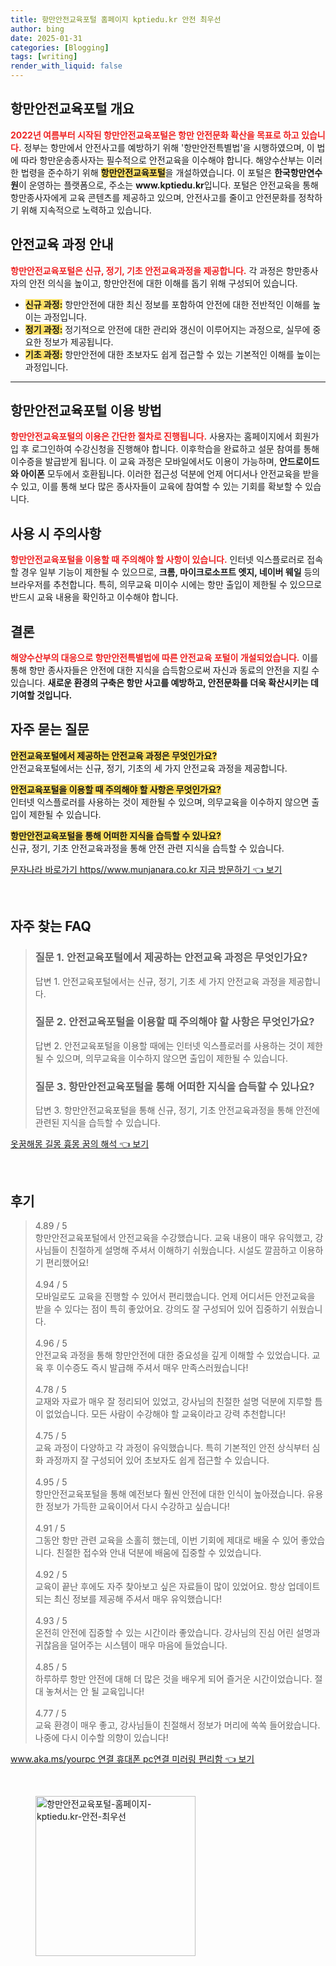 ```yaml
---
title: 항만안전교육포털 홈페이지 kptiedu.kr 안전 최우선
author: bing
date: 2025-01-31
categories: [Blogging]
tags: [writing]
render_with_liquid: false
---
```



<h2 id='항만안전교육포털개요'>항만안전교육포털 개요</h2>

<p><b><span style="color: #ee2323;">2022년 여름부터 시작된 항만안전교육포털은 항만 안전문화 확산을 목표로 하고 있습니다.</span></b> 정부는 항만에서 안전사고를 예방하기 위해 '항만안전특별법'을 시행하였으며, 이 법에 따라 항만운송종사자는 필수적으로 안전교육을 이수해야 합니다. 해양수산부는 이러한 법령을 준수하기 위해 <b><span style="background-color: #ffe066;">항만안전교육포털</span></b>을 개설하였습니다. 이 포털은 <b>한국항만연수원</b>이 운영하는 플랫폼으로, 주소는 <b>www.kptiedu.kr</b>입니다. 포털은 안전교육을 통해 항만종사자에게 교육 콘텐츠를 제공하고 있으며, 안전사고를 줄이고 안전문화를 정착하기 위해 지속적으로 노력하고 있습니다.</p>

<h2 id='안전교육과정안내'>안전교육 과정 안내</h2>

<p><b><span style="color: #ee2323;">항만안전교육포털은 신규, 정기, 기초 안전교육과정을 제공합니다.</span></b> 각 과정은 항만종사자의 안전 의식을 높이고, 항만안전에 대한 이해를 돕기 위해 구성되어 있습니다. 
<ul>
    <li><b><span style="background-color: #ffe066;">신규 과정:</span></b> 항만안전에 대한 최신 정보를 포함하여 안전에 대한 전반적인 이해를 높이는 과정입니다.</li>
    <li><b><span style="background-color: #ffe066;">정기 과정:</span></b> 정기적으로 안전에 대한 관리와 갱신이 이루어지는 과정으로, 실무에 중요한 정보가 제공됩니다.</li>
    <li><b><span style="background-color: #ffe066;">기초 과정:</span></b> 항만안전에 대한 초보자도 쉽게 접근할 수 있는 기본적인 이해를 높이는 과정입니다.</li>
</ul>
</p>

<hr />

<h2 id='이용방법'>항만안전교육포털 이용 방법</h2>

<p><b><span style="color: #ee2323;">항만안전교육포털의 이용은 간단한 절차로 진행됩니다.</span></b> 사용자는 홈페이지에서 회원가입 후 로그인하여 수강신청을 진행해야 합니다. 이후학습을 완료하고 설문 참여를 통해 이수증을 발급받게 됩니다. 
이 교육 과정은 모바일에서도 이용이 가능하며, <b>안드로이드와 아이폰</b> 모두에서 호환됩니다. 이러한 접근성 덕분에 언제 어디서나 안전교육을 받을 수 있고, 이를 통해 보다 많은 종사자들이 교육에 참여할 수 있는 기회를 확보할 수 있습니다.</p>

<h2 id='사용시주의사항'>사용 시 주의사항</h2>

<p><b><span style="color: #ee2323;">항만안전교육포털을 이용할 때 주의해야 할 사항이 있습니다.</span></b> 인터넷 익스플로러로 접속할 경우 일부 기능이 제한될 수 있으므로, <b>크롬, 마이크로소프트 엣지, 네이버 웨일</b> 등의 브라우저를 추천합니다. 특히, 의무교육 미이수 시에는 항만 출입이 제한될 수 있으므로 반드시 교육 내용을 확인하고 이수해야 합니다.</p>

<h2 id='결론'>결론</h2>

<p><b><span style="color: #ee2323;">해양수산부의 대응으로 항만안전특별법에 따른 안전교육 포털이 개설되었습니다.</span></b> 이를 통해 항만 종사자들은 안전에 대한 지식을 습득함으로써 자신과 동료의 안전을 지킬 수 있습니다. <b>새로운 환경의 구축은 항만 사고를 예방하고, 안전문화를 더욱 확산시키는 데 기여할 것입니다.</b></p>

<h2 id='자주묻는질문'>자주 묻는 질문</h2>

<p><b><span style="background-color: #ffe066;">안전교육포털에서 제공하는 안전교육 과정은 무엇인가요?</span></b><br>안전교육포털에서는 신규, 정기, 기초의 세 가지 안전교육 과정을 제공합니다.</p>

<p><b><span style="background-color: #ffe066;">안전교육포털을 이용할 때 주의해야 할 사항은 무엇인가요?</span></b><br>인터넷 익스플로러를 사용하는 것이 제한될 수 있으며, 의무교육을 이수하지 않으면 출입이 제한될 수 있습니다.</p>

<p><b><span style="background-color: #ffe066;">항만안전교육포털을 통해 어떠한 지식을 습득할 수 있나요?</span></b><br>신규, 정기, 기초 안전교육과정을 통해 안전 관련 지식을 습득할 수 있습니다.</p>


<p><a class="click-button" title="문자나라 바로가기 https//www.munjanara.co.kr 지금 방문하기" href="https://afficreate.github.io/posts/%EB%AC%B8%EC%9E%90%EB%82%98%EB%9D%BC-%EB%B0%94%EB%A1%9C%EA%B0%80%EA%B8%B0-httpswww.munjanara.co.kr-%EC%A7%80%EA%B8%88-%EB%B0%A9%EB%AC%B8%ED%95%98%EA%B8%B0/" rel="dofollow">문자나라 바로가기 https//www.munjanara.co.kr 지금 방문하기 👈 보기</a></p><br>
<h2 id='자주_찾는_FAQ'>자주 찾는 FAQ</h2>
<div itemscope="" itemtype="https://schema.org/FAQPage"> 
<blockquote> 
<div itemscope="" itemprop="mainEntity" itemtype="https://schema.org/Question"> 
<h3 itemprop="name">질문 1. 안전교육포털에서 제공하는 안전교육 과정은 무엇인가요? </h3> 
<div itemscope="" itemprop="acceptedAnswer" itemtype="https://schema.org/Answer"> 
<span itemprop="text"> 
<p>답변 1. 안전교육포털에서는 신규, 정기, 기초 세 가지 안전교육 과정을 제공합니다.</p> 
</span> 
</div> 
</div> 

<div itemscope="" itemprop="mainEntity" itemtype="https://schema.org/Question"> 
<h3 itemprop="name">질문 2. 안전교육포털을 이용할 때 주의해야 할 사항은 무엇인가요? </h3> 
<div itemscope="" itemprop="acceptedAnswer" itemtype="https://schema.org/Answer"> 
<span itemprop="text"> 
<p>답변 2. 안전교육포털을 이용할 때에는 인터넷 익스플로러를 사용하는 것이 제한될 수 있으며, 의무교육을 이수하지 않으면 출입이 제한될 수 있습니다.</p> 
</span> 
</div> 
</div> 

<div itemscope="" itemprop="mainEntity" itemtype="https://schema.org/Question"> 
<h3 itemprop="name">질문 3. 항만안전교육포털을 통해 어떠한 지식을 습득할 수 있나요?</h3> 
<div itemscope="" itemprop="acceptedAnswer" itemtype="https://schema.org/Answer"> 
<span itemprop="text"> 
<p>답변 3. 항만안전교육포털을 통해 신규, 정기, 기초 안전교육과정을 통해 안전에 관련된 지식을 습득할 수 있습니다.</p> 
</span> 
</div> 
</div> 
</blockquote> 
</div>
<p><a class="click-button" title="옷꿈해몽 길몽 흉몽 꿈의 해석" href="https://afficreate.github.io/posts/%EC%98%B7%EA%BF%88%ED%95%B4%EB%AA%BD-%EA%B8%B8%EB%AA%BD-%ED%9D%89%EB%AA%BD-%EA%BF%88%EC%9D%98-%ED%95%B4%EC%84%9D/" rel="dofollow">옷꿈해몽 길몽 흉몽 꿈의 해석 👈 보기</a></p><br>
<h2 id='후기'>후기</h2>
<div itemscope itemtype="https://schema.org/Product">
  <blockquote>
  <div itemprop="review" itemscope itemtype="https://schema.org/Review">
      <div itemprop="reviewRating" itemscope itemtype="https://schema.org/Rating"> <span itemprop="ratingValue">4.89</span> / <span itemprop="bestRating">5</span> </div>
      <span itemprop="reviewBody">항만안전교육포털에서 안전교육을 수강했습니다. 교육 내용이 매우 유익했고, 강사님들이 친절하게 설명해 주셔서 이해하기 쉬웠습니다. 시설도 깔끔하고 이용하기 편리했어요!</span>
  </div>
  <br>
  <div itemprop="review" itemscope itemtype="https://schema.org/Review">
      <div itemprop="reviewRating" itemscope itemtype="https://schema.org/Rating"> <span itemprop="ratingValue">4.94</span> / <span itemprop="bestRating">5</span> </div>
      <span itemprop="reviewBody">모바일로도 교육을 진행할 수 있어서 편리했습니다. 언제 어디서든 안전교육을 받을 수 있다는 점이 특히 좋았어요. 강의도 잘 구성되어 있어 집중하기 쉬웠습니다.</span>
  </div>
  <br>
  <div itemprop="review" itemscope itemtype="https://schema.org/Review">
      <div itemprop="reviewRating" itemscope itemtype="https://schema.org/Rating"> <span itemprop="ratingValue">4.96</span> / <span itemprop="bestRating">5</span> </div>
      <span itemprop="reviewBody">안전교육 과정을 통해 항만안전에 대한 중요성을 깊게 이해할 수 있었습니다. 교육 후 이수증도 즉시 발급해 주셔서 매우 만족스러웠습니다!</span>
  </div>
  <br>
  <div itemprop="review" itemscope itemtype="https://schema.org/Review">
      <div itemprop="reviewRating" itemscope itemtype="https://schema.org/Rating"> <span itemprop="ratingValue">4.78</span> / <span itemprop="bestRating">5</span> </div>
      <span itemprop="reviewBody">교재와 자료가 매우 잘 정리되어 있었고, 강사님의 친절한 설명 덕분에 지루할 틈이 없었습니다. 모든 사람이 수강해야 할 교육이라고 강력 추천합니다!</span>
  </div>
  <br>
  <div itemprop="review" itemscope itemtype="https://schema.org/Review">
      <div itemprop="reviewRating" itemscope itemtype="https://schema.org/Rating"> <span itemprop="ratingValue">4.75</span> / <span itemprop="bestRating">5</span> </div>
      <span itemprop="reviewBody">교육 과정이 다양하고 각 과정이 유익했습니다. 특히 기본적인 안전 상식부터 심화 과정까지 잘 구성되어 있어 초보자도 쉽게 접근할 수 있습니다.</span>
  </div>
  <br>
  <div itemprop="review" itemscope itemtype="https://schema.org/Review">
      <div itemprop="reviewRating" itemscope itemtype="https://schema.org/Rating"> <span itemprop="ratingValue">4.95</span> / <span itemprop="bestRating">5</span> </div>
      <span itemprop="reviewBody">항만안전교육포털을 통해 예전보다 훨씬 안전에 대한 인식이 높아졌습니다. 유용한 정보가 가득한 교육이어서 다시 수강하고 싶습니다!</span>
  </div>
  <br>
  <div itemprop="review" itemscope itemtype="https://schema.org/Review">
      <div itemprop="reviewRating" itemscope itemtype="https://schema.org/Rating"> <span itemprop="ratingValue">4.91</span> / <span itemprop="bestRating">5</span> </div>
      <span itemprop="reviewBody">그동안 항만 관련 교육을 소홀히 했는데, 이번 기회에 제대로 배울 수 있어 좋았습니다. 친절한 접수와 안내 덕분에 배움에 집중할 수 있었습니다.</span>
  </div>
  <br>
  <div itemprop="review" itemscope itemtype="https://schema.org/Review">
      <div itemprop="reviewRating" itemscope itemtype="https://schema.org/Rating"> <span itemprop="ratingValue">4.92</span> / <span itemprop="bestRating">5</span> </div>
      <span itemprop="reviewBody">교육이 끝난 후에도 자주 찾아보고 싶은 자료들이 많이 있었어요. 항상 업데이트되는 최신 정보를 제공해 주셔서 매우 유익했습니다!</span>
  </div>
  <br>
  <div itemprop="review" itemscope itemtype="https://schema.org/Review">
      <div itemprop="reviewRating" itemscope itemtype="https://schema.org/Rating"> <span itemprop="ratingValue">4.93</span> / <span itemprop="bestRating">5</span> </div>
      <span itemprop="reviewBody">온전히 안전에 집중할 수 있는 시간이라 좋았습니다. 강사님의 진심 어린 설명과 귀찮음을 덜어주는 시스템이 매우 마음에 들었습니다.</span>
  </div>
  <br>
  <div itemprop="review" itemscope itemtype="https://schema.org/Review">
      <div itemprop="reviewRating" itemscope itemtype="https://schema.org/Rating"> <span itemprop="ratingValue">4.85</span> / <span itemprop="bestRating">5</span> </div>
      <span itemprop="reviewBody">하루하루 항만 안전에 대해 더 많은 것을 배우게 되어 즐거운 시간이었습니다. 절대 놓쳐서는 안 될 교육입니다!</span>
  </div>
  <br>
  <div itemprop="review" itemscope itemtype="https://schema.org/Review">
      <div itemprop="reviewRating" itemscope itemtype="https://schema.org/Rating"> <span itemprop="ratingValue">4.77</span> / <span itemprop="bestRating">5</span> </div>
      <span itemprop="reviewBody">교육 환경이 매우 좋고, 강사님들이 친절해서 정보가 머리에 쏙쏙 들어왔습니다. 나중에 다시 이수할 의향이 있습니다!</span>
  </div>
  </blockquote>
</div>
<p><a class="click-button" title="www.aka.ms/yourpc 연결 휴대폰 pc연결 미러링 편리함" href="https://afficreate.github.io/posts/www.aka.msyourpc-%EC%97%B0%EA%B2%B0-%ED%9C%B4%EB%8C%80%ED%8F%B0-pc%EC%97%B0%EA%B2%B0-%EB%AF%B8%EB%9F%AC%EB%A7%81-%ED%8E%B8%EB%A6%AC%ED%95%A8/" rel="dofollow">www.aka.ms/yourpc 연결 휴대폰 pc연결 미러링 편리함 👈 보기</a></p><br>
<figure class="image"><img src="https://afficreate.github.io/assets/img/thumbnail/항만안전교육포털-홈페이지-kptiedu.kr-안전-최우선.webp" alt="항만안전교육포털-홈페이지-kptiedu.kr-안전-최우선" width="256" height="256"></figure>